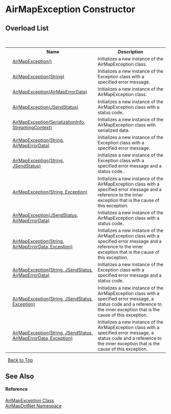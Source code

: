 # AirMapException Constructor 
 


## Overload List
&nbsp;<table><tr><th></th><th>Name</th><th>Description</th></tr><tr><td>![Public method](media/pubmethod.gif "Public method")</td><td><a href="M_AirMapDotNet_AirMapException__ctor">AirMapException()</a></td><td>
Initializes a new instance of the AirMapException class.</td></tr><tr><td>![Public method](media/pubmethod.gif "Public method")</td><td><a href="M_AirMapDotNet_AirMapException__ctor_5">AirMapException(String)</a></td><td>
Initializes a new instance of the Exception class with a specified error message.</td></tr><tr><td>![Public method](media/pubmethod.gif "Public method")</td><td><a href="M_AirMapDotNet_AirMapException__ctor_1">AirMapException(AirMapErrorData)</a></td><td>
Initializes a new instance of the AirMapException class.</td></tr><tr><td>![Public method](media/pubmethod.gif "Public method")</td><td><a href="M_AirMapDotNet_AirMapException__ctor_2">AirMapException(JSendStatus)</a></td><td>
Initializes a new instance of the AirMapException class with a status code..</td></tr><tr><td>![Protected method](media/protmethod.gif "Protected method")</td><td><a href="M_AirMapDotNet_AirMapException__ctor_4">AirMapException(SerializationInfo, StreamingContext)</a></td><td>
Initializes a new instance of the AirMapException class with serialized data.</td></tr><tr><td>![Public method](media/pubmethod.gif "Public method")</td><td><a href="M_AirMapDotNet_AirMapException__ctor_6">AirMapException(String, AirMapErrorData)</a></td><td>
Initializes a new instance of the Exception class with a specified error message.</td></tr><tr><td>![Public method](media/pubmethod.gif "Public method")</td><td><a href="M_AirMapDotNet_AirMapException__ctor_8">AirMapException(String, JSendStatus)</a></td><td>
Initializes a new instance of the Exception class with a specified error message and a status code..</td></tr><tr><td>![Public method](media/pubmethod.gif "Public method")</td><td><a href="M_AirMapDotNet_AirMapException__ctor_12">AirMapException(String, Exception)</a></td><td>
Initializes a new instance of the AirMapException class with a specified error message and a reference to the inner exception that is the cause of this exception.</td></tr><tr><td>![Public method](media/pubmethod.gif "Public method")</td><td><a href="M_AirMapDotNet_AirMapException__ctor_3">AirMapException(JSendStatus, AirMapErrorData)</a></td><td>
Initializes a new instance of the AirMapException class with a status code..</td></tr><tr><td>![Public method](media/pubmethod.gif "Public method")</td><td><a href="M_AirMapDotNet_AirMapException__ctor_7">AirMapException(String, AirMapErrorData, Exception)</a></td><td>
Initializes a new instance of the AirMapException class with a specified error message and a reference to the inner exception that is the cause of this exception.</td></tr><tr><td>![Public method](media/pubmethod.gif "Public method")</td><td><a href="M_AirMapDotNet_AirMapException__ctor_9">AirMapException(String, JSendStatus, AirMapErrorData)</a></td><td>
Initializes a new instance of the Exception class with a specified error message and a status code..</td></tr><tr><td>![Public method](media/pubmethod.gif "Public method")</td><td><a href="M_AirMapDotNet_AirMapException__ctor_11">AirMapException(String, JSendStatus, Exception)</a></td><td>
Initializes a new instance of the AirMapException class with a specified error message, a status code and a reference to the inner exception that is the cause of this exception.</td></tr><tr><td>![Public method](media/pubmethod.gif "Public method")</td><td><a href="M_AirMapDotNet_AirMapException__ctor_10">AirMapException(String, JSendStatus, AirMapErrorData, Exception)</a></td><td>
Initializes a new instance of the AirMapException class with a specified error message, a status code and a reference to the inner exception that is the cause of this exception.</td></tr></table>&nbsp;
<a href="#airmapexception-constructor">Back to Top</a>

## See Also


#### Reference
<a href="T_AirMapDotNet_AirMapException">AirMapException Class</a><br /><a href="N_AirMapDotNet">AirMapDotNet Namespace</a><br />